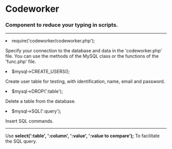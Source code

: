# Codeworker
<h3>Component to reduce your typing in scripts.</h3>
<hr>

<li>require('codeworker/codeworker.php');</li>

<p>Specify your connection to the database and data in the 'codeworker.php' file.
You can use the methods of the MySQL class or the functions of the 'func.php' file.</p>

<li>$mysql->CREATE_USERS();</li>

<p>Create user table for testing, with identification, name, email and password.</p>

<li>$mysql->DROP(':table');</li>

<p>Delete a table from the database.</p>

<li>$mysql->SQL(':query');</li>

<p>Insert SQL commands.</p>

<hr>

Use <b>select(':table', ':column', ':value', ':value to compare');</b>
To facilitate the SQL query.

